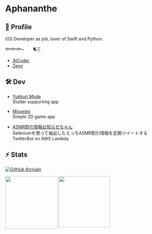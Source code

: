 # Aphananthe


## 👤 Profile

iOS Developer as job, lover of Swift and Python.

🐟🐟🐟~　　🐈三

- [AtCoder](https://atcoder.jp/users/Aphananthe)
- [Zenn](https://zenn.dev/aphananthe42)


## 🛠 Dev

- [Yukkuri Mode](https://apple.co/3pT5XRd) <br>
  Stutter supporting app
  
- [Misselex](https://apple.co/3oSj6ed) <br>
  Simple 2D game app
  
- [ASMR割引情報お知らせちゃん](https://twitter.com/asmr_waribiki) <br>
  Seleniumを使って抽出したえっちASMR割引情報を定期ツイートするTwitterBot on AWS Lambda
 

## ⚡️ Stats

[![GitHub Arrivals](https://komarev.com/ghpvc/?username=aphananthe42)](https://github.com/aphananthe42)

<a href="https://github.com/aphananthe42">
  <img 
    align="left"
    height="170px" 
    src="https://github-readme-stats.vercel.app/api?username=aphananthe42&show_icons=true&count_private=true&theme=tokyonight" 
  />
</a>

<a href="https://github.com/aphananthe42">
  <img 
    align="left"
    height="165px"
    src="https://github-readme-stats.vercel.app/api/top-langs/?username=aphananthe42&layout=compact&theme=tokyonight"
  />
</a>
